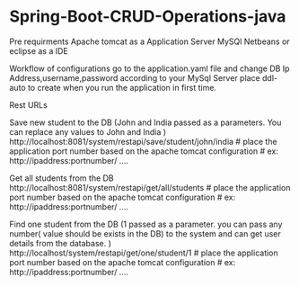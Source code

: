 # Spring-Boot-CRUD-Operations-java

Pre requirments
  Apache tomcat as a Application Server
  MySQl 
  Netbeans or eclipse as a IDE

Workflow of configurations
  go to the application.yaml file and change DB Ip Address,username,password according to your MySql Server
  place ddl-auto to create when you run the application in first time. 




Rest URLs

  Save new student to the DB (John and India passed as a parameters. You can replace any values to John and India )
      http://localhost:8081/system/restapi/save/student/john/india
          # place the application port number based on the apache tomcat configuration 
          # ex: http://ipaddress:portnumber/ ....

  Get all students from the DB
      http://localhost:8081/system/restapi/get/all/students
          # place the application port number based on the apache tomcat configuration 
          # ex: http://ipaddress:portnumber/ ....

  Find one student from the DB (1 passed as a parameter. you can pass any number( value should be exists in the DB) to the system and can get user details from the database. )
      http://localhost/system/restapi/get/one/student/1
          # place the application port number based on the apache tomcat configuration 
          # ex: http://ipaddress:portnumber/ ....
